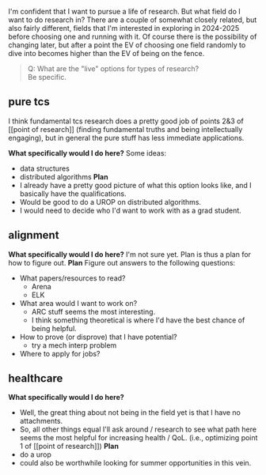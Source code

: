 I'm confident that I want to pursue a life of research. 
But what field do I want to do research in? There are a couple of somewhat closely related, but also fairly different, fields that I'm interested in exploring in 2024-2025 before choosing one and running with it. Of course there is the possibility of changing later, but after a point the EV of choosing one field randomly to dive into becomes higher than the EV of being on the fence.

> Q: What are the "live" options for types of research?\
> Be specific. 

## pure tcs
I think fundamental tcs research does a pretty good job of points 2&3 of [[point of research]] (finding fundamental truths and being intellectually engaging), but in general the pure stuff has less immediate applications. 

**What specifically would I do here?**
Some ideas: 
 - data structures 
 - distributed algorithms 
 **Plan** 
- I already have a pretty good picture of what this option looks like, and I basically have the qualifications.
- Would be good to do a UROP on distributed algorithms.
- I would need to decide who I'd want to work with as a grad student. 
## alignment
**What specifically would I do here?**
I'm not sure yet. Plan is thus a plan for how to figure out.
**Plan**
Figure out answers to the following questions:
- What papers/resources to read?
	- Arena
	- ELK
- What area would I want to work on? 
	- ARC stuff seems the most interesting. 
	- I think something theoretical is where I'd have the best chance of being helpful.
- How to prove (or disprove) that I have potential?
	- try a mech interp problem
- Where to apply for jobs?

## healthcare
**What specifically would I do here?**
- Well, the great thing about not being in the field yet is that I have no attachments. 
- So, all other things equal I'll ask around / research to see what path here seems the most helpful for increasing health / QoL. (i.e., optimizing point 1 of [[point of research]])
**Plan**
- do a urop
- could also be worthwhile looking for summer opportunities in this vein.
